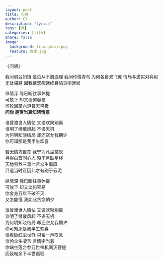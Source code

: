 ```yaml
---
layout: post
title: 问佛
author: CY
description: "lyrics"
tags: [禅]
categories: [life]
share: false
image:
  background: triangular.png
  feature: 菩提.jpg
---
```


《问佛》

我问明台如镜 是否从不屑连理
我问传情青鸟 为何各自双飞翼
情局与虚实对弈似无处堪避
因我慕恋痴迷终身陷贪嗔迷局   

纵情深 缘已断往事休提<br/>
可放下 却又谈何容易<br/>
司轮回掌六道普天释极<br/>
**问你 是否当真知晓情意**  

谁曾渡世人情怯 又设欢聚别离  
谁明了缘散风起 不语天机  
为何明知晓结局 却还空允我期许  
你可知那是我半生欢喜  

若无情方自在 我宁为凡尘蝼蚁  
寻得白首同心人 殁于月缺星移  
天地煎熬三毒七苦众生靡靡  
只道当时正因此才有别于云泥  

纵情深 缘已断往事休提  
可放下 却又谈何容易  
你金身万年不破不灭  
又怎能懂 我如此贪念朝夕  

谁曾渡世人情怯 又设欢聚别离  
谁明了缘散风起 不语天机  
为何明知晓结局 却还空允我期许  
你可知那是我半生欢喜  
谁看破红尘世外 只留一声叹息  
谁怜众生凄苦 言情字当忌  
你端坐莲台参万世禅机阐灭菩提  
而我唯余下半世孤寂  

